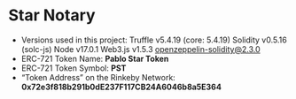 # Star Notary

- Versions used in this project:
Truffle v5.4.19 (core: 5.4.19)
Solidity v0.5.16 (solc-js)
Node v17.0.1
Web3.js v1.5.3
openzeppelin-solidity@2.3.0
-   ERC-721 Token Name: **Pablo Star Token**
-   ERC-721 Token Symbol: **PST**
-   “Token Address” on the Rinkeby Network: **0x72e3f818b291b0dE237F117CB24A6046b8a5E364**